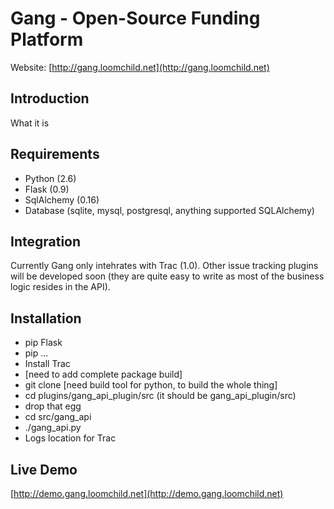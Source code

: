 Gang - Open-Source Funding Platform
===================================
Website: [http://gang.loomchild.net](http://gang.loomchild.net)

Introduction
------------
What it is

Requirements
------------
* Python (2.6)
* Flask (0.9)
* SqlAlchemy (0.16) 
* Database (sqlite, mysql, postgresql, anything supported SQLAlchemy)

Integration
-----------
Currently Gang only intehrates with Trac (1.0). Other issue tracking plugins will be developed soon (they are quite easy to write as most of the business logic resides in the API).

Installation
------------
* pip Flask
* pip ...
* Install Trac
* [need to add complete package build]
* git clone [need build tool for python, to build the whole thing]
* cd plugins/gang_api_plugin/src (it should be gang_api_plugin/src)
* drop that egg
* cd src/gang_api
* ./gang_api.py
* Logs location for Trac

Live Demo
---------
[http://demo.gang.loomchild.net](http://demo.gang.loomchild.net)

